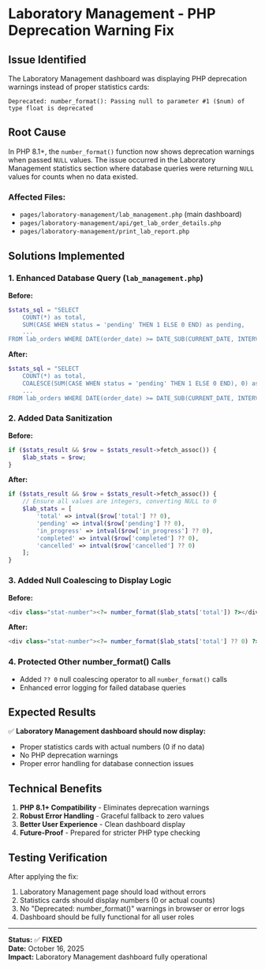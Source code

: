 # Laboratory Management - PHP Deprecation Warning Fix

## Issue Identified

The Laboratory Management dashboard was displaying PHP deprecation warnings instead of proper statistics cards:

```
Deprecated: number_format(): Passing null to parameter #1 ($num) of type float is deprecated
```

## Root Cause

In PHP 8.1+, the `number_format()` function now shows deprecation warnings when passed `NULL` values. The issue occurred in the Laboratory Management statistics section where database queries were returning `NULL` values for counts when no data existed.

### Affected Files:
- `pages/laboratory-management/lab_management.php` (main dashboard)
- `pages/laboratory-management/api/get_lab_order_details.php` 
- `pages/laboratory-management/print_lab_report.php`

## Solutions Implemented

### 1. Enhanced Database Query (`lab_management.php`)
**Before:**
```php
$stats_sql = "SELECT 
    COUNT(*) as total,
    SUM(CASE WHEN status = 'pending' THEN 1 ELSE 0 END) as pending,
    ...
FROM lab_orders WHERE DATE(order_date) >= DATE_SUB(CURRENT_DATE, INTERVAL 30 DAY)";
```

**After:**
```php
$stats_sql = "SELECT 
    COUNT(*) as total,
    COALESCE(SUM(CASE WHEN status = 'pending' THEN 1 ELSE 0 END), 0) as pending,
    ...
FROM lab_orders WHERE DATE(order_date) >= DATE_SUB(CURRENT_DATE, INTERVAL 30 DAY)";
```

### 2. Added Data Sanitization
**Before:**
```php
if ($stats_result && $row = $stats_result->fetch_assoc()) {
    $lab_stats = $row;
}
```

**After:**
```php
if ($stats_result && $row = $stats_result->fetch_assoc()) {
    // Ensure all values are integers, converting NULL to 0
    $lab_stats = [
        'total' => intval($row['total'] ?? 0),
        'pending' => intval($row['pending'] ?? 0),
        'in_progress' => intval($row['in_progress'] ?? 0),
        'completed' => intval($row['completed'] ?? 0),
        'cancelled' => intval($row['cancelled'] ?? 0)
    ];
}
```

### 3. Added Null Coalescing to Display Logic
**Before:**
```php
<div class="stat-number"><?= number_format($lab_stats['total']) ?></div>
```

**After:**
```php
<div class="stat-number"><?= number_format($lab_stats['total'] ?? 0) ?></div>
```

### 4. Protected Other number_format() Calls
- Added `?? 0` null coalescing operator to all `number_format()` calls
- Enhanced error logging for failed database queries

## Expected Results

✅ **Laboratory Management dashboard should now display:**
- Proper statistics cards with actual numbers (0 if no data)
- No PHP deprecation warnings
- Proper error handling for database connection issues

## Technical Benefits

1. **PHP 8.1+ Compatibility** - Eliminates deprecation warnings
2. **Robust Error Handling** - Graceful fallback to zero values
3. **Better User Experience** - Clean dashboard display
4. **Future-Proof** - Prepared for stricter PHP type checking

## Testing Verification

After applying the fix:
1. Laboratory Management page should load without errors
2. Statistics cards should display numbers (0 or actual counts)
3. No "Deprecated: number_format()" warnings in browser or error logs
4. Dashboard should be fully functional for all user roles

---

**Status:** ✅ **FIXED**  
**Date:** October 16, 2025  
**Impact:** Laboratory Management dashboard fully operational